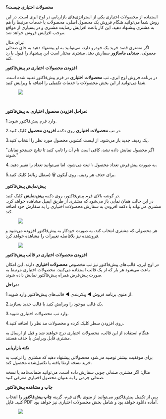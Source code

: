 <p><strong>محصولات اختیاری چیست؟</strong></p><p>استفاده از محصولات اختیاری یکی از استراتژی‌های بازاریابی در اوج ابری است. در این روش شما می‌توانید هنگام فروش یک محصول اصلی، محصولات یا خدمات مرتبط را هم به مشتری پیشنهاد دهید. این کار باعث افزایش رضایت مشتری و در بسیاری از مواقع موجب افزایش فروش خواهد شد.</p><p>برای مثال:<br>اگر مشتری قصد خرید یک خودرو دارد، می‌توانید به او پیشنهاد دهید به جای صندلی معمولی، <strong>صندلی ماساژور</strong> سفارش دهد. مشتری مختار است این پیشنهاد را قبول یا رد کند.</p><p><strong>افزودن محصولات اختیاری در پیش‌فاکتور</strong></p><p>در برنامه فروش اوج ابری، تب <strong>محصولات اختیاری</strong> در فرم پیش‌فاکتور تعبیه شده است. شما می‌توانید از این بخش محصولات یا خدمات تکمیلی را اضافه یا ویرایش کنید.</p><figure class="image"><img src="https://hub.amootsoft.com/content/editor/3f2c6079-94ac-4582-87a0-742c306dd1aeimage.png.png"></figure><p>&nbsp;</p><p><strong>مراحل افزودن محصول اختیاری به پیش‌فاکتور:</strong></p><p>1.وارد فرم پیش‌فاکتور شوید.</p><p>2.در تب <strong>محصولات اختیاری</strong> روی دکمه <strong>افزودن محصول</strong> کلیک کنید.</p><p>3.یک ردیف جدید باز می‌شود. از لیست کشویی محصول مورد نظر را انتخاب کنید.</p><p>"اگر محصول نمایش داده نشد، کافی است نام آن را تایپ کنید تا نتایج جستجو نمایان شوند."</p><p>4..به صورت پیش‌فرض تعداد محصول ۱ ثبت می‌شود، اما می‌توانید تعداد را تغییر دهید.</p><p>5.برای حذف هر ردیف، روی آیکون 🗑️ (سطل زباله) کلیک کنید.</p><p><strong>پیش‌نمایش پیش‌فاکتور</strong></p><p>در گوشه بالای فرم پیش‌فاکتور، روی دکمه <strong>پیش‌نمایش</strong> کلیک کنید.<br>در این حالت همان نمایی باز می‌شود که مشتری از طریق ایمیل مشاهده خواهد کرد. مشتری می‌تواند با دکمه افزودن به سفارش محصولات اختیاری را به سفارش خود اضافه کند.</p><figure class="image"><img src="https://hub.amootsoft.com/content/editor/10f17c82-fc55-4868-a34d-6cbcc552e9e6image.png.png"></figure><p>هر محصولی که مشتری انتخاب کند، به صورت خودکار به پیش‌فاکتور افزوده می‌شود و فروشنده نیز بلافاصله تغییرات را مشاهده خواهد کرد.</p><figure class="image"><img src="https://hub.amootsoft.com/content/editor/3b483dcd-6a14-4ad4-ab4f-384c810889deimage.png.png"></figure><p><strong>افزودن محصولات اختیاری در قالب پیش‌فاکتور</strong></p><p>در اوج ابری، قالب‌های پیش‌فاکتور نیز تب مخصوص <strong>محصولات اختیاری</strong> دارند. این امکان باعث می‌شود هر بار که از یک قالب استفاده می‌کنید، محصولات اختیاری مرتبط به صورت پیش‌فرض همراه پیش‌فاکتور نمایش داده شوند.</p><p><strong>مراحل:</strong></p><p>1.از منوی برنامه فروش ◄ پیکربندی ◄ قالب‌های پیش‌فاکتور وارد شوید.</p><p>2.یک قالب موجود را ویرایش کنید یا قالب جدید بسازید.</p><p>3.وارد تب محصولات اختیاری شوید.</p><p>4.روی افزودن سطر کلیک کرده و محصولات مد نظر را اضافه کنید.</p><p>هنگام استفاده از این قالب، محصولات اختیاری درج خواهند شد و قبل از ارسال به مشتری قابل ویرایش یا حذف هستند.</p><p><strong>نکته بازاریابی</strong></p><p>برای موفقیت بیشتر توصیه می‌شود محصولاتی پیشنهاد دهید که مشتری را ترغیب به خرید نسخه ارتقا یافته یا تکمیل‌شده محصول کند.</p><p>مثال: اگر مشتری صندلی چوبی سفارش داده است، می‌توانید ضمانت‌نامه یا نسخه صندلی چرمی را به عنوان محصول اختیاری معرفی کنید.</p><p><strong>چاپ و مشاهده پیش‌فاکتور</strong></p><p>پس از تکمیل پیش‌فاکتور می‌توانید از منوی بالای فرم، گزینه <strong>چاپ پیش‌فاکتور</strong> را انتخاب کنید. فایل PDF آماده دانلود خواهد بود و شامل بخش محصولات اختیاری نیز خواهد بود.</p><figure class="image"><img src="https://hub.amootsoft.com/content/editor/76357d76-1a80-47ee-b676-5eab4c47a913image.png.png"></figure>